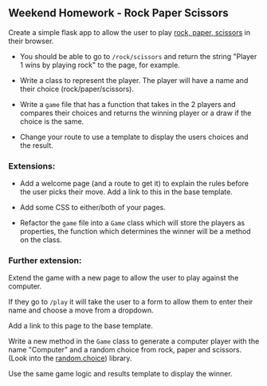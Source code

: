 ## Weekend Homework - Rock Paper Scissors

Create a simple flask app to allow the user to play [rock, paper, scissors](https://en.wikipedia.org/wiki/Rock_paper_scissors
) in their browser. 
- You should be able to go to `/rock/scissors` and return the string "Player 1 wins by playing rock" to the page, for example.

- Write a class to represent the player. The player will have a name and their choice (rock/paper/scissors).

- Write a `game` file that has a function that takes in the 2 players and compares their choices and returns the winning player or a draw if the choice is the same. 

- Change your route to use a template to display the users choices and the result.

### Extensions:

- Add a welcome page (and a route to get it) to explain the rules before the user picks their move. Add a link to this in the base template.

- Add some CSS to either/both of your pages.

- Refactor the `game` file into a `Game` class which will store the players as properties, the function which determines the winner will be a method on the class.

### Further extension:

 Extend the game with a new page to allow the user to play against the computer.

 If they go to `/play` it will take the user to a form to allow them to enter their name and choose a move from a dropdown.

 Add a link to this page to the base template.

 Write a new method in the `Game` class to generate a computer player with the name "Computer" and a random choice from rock, paper and scissors. (Look into the [random.choice](https://docs.python.org/3/library/random.html)) library.

 Use the same game logic and results template to display the winner.
